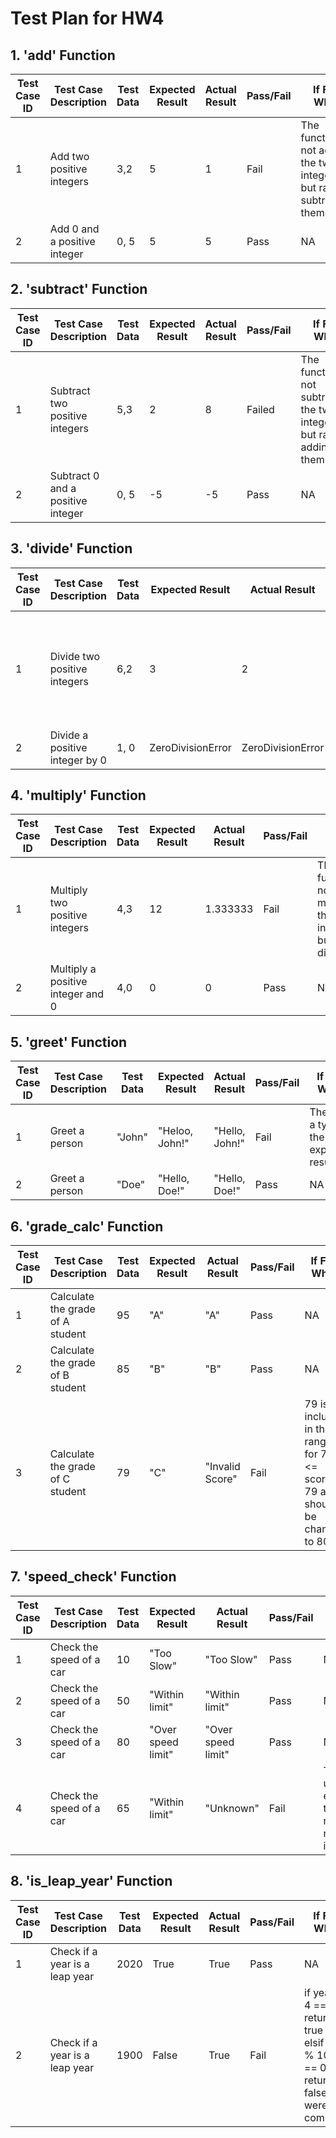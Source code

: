 # Test Plan for HW4
## 1. 'add' Function

| Test Case ID | Test Case Description | Test Data | Expected Result | Actual Result | Pass/Fail | If Fail, Why? |
|--------------|-----------------------|-----------|-----------------|---------------|-----------|-------------|
1 | Add two positive integers | 3,2 | 5 | 1 | Fail | The function is not adding the two integers, but rather subtracting them.
2 | Add 0 and a positive integer | 0, 5 | 5 | 5 | Pass | NA

## 2. 'subtract' Function

| Test Case ID | Test Case Description | Test Data | Expected Result | Actual Result | Pass/Fail | If Fail, Why? |
|--------------|-----------------------|-----------|-----------------|---------------|-----------|-------------|
1 | Subtract two positive integers | 5,3 | 2 | 8 | Failed | The function is not subtracting the two integers, but rather adding them.
2 | Subtract 0 and a positive integer | 0, 5 | -5 | -5 | Pass | NA

## 3. 'divide' Function

| Test Case ID | Test Case Description | Test Data | Expected Result | Actual Result | Pass/Fail | If Fail, Why? |
|--------------|-----------------------|-----------|-----------------|---------------|-----------|-------------|
1 | Divide two positive integers | 6,2 | 3 | 2 | Fail | The function is not dividing the two integers, but rather multiplying them.
2 | Divide a positive integer by 0 | 1, 0 | ZeroDivisionError | ZeroDivisionError | Pass | NA


## 4. 'multiply' Function

| Test Case ID | Test Case Description | Test Data | Expected Result | Actual Result | Pass/Fail | If Fail, Why? |
|--------------|-----------------------|-----------|-----------------|---------------|-----------|-------------|
1 | Multiply two positive integers | 4,3 | 12 | 1.333333 | Fail | The function is not multiplying the two integers, but rather dividing.
2 | Multiply a positive integer and 0 | 4,0 | 0 | 0 | Pass | NA

## 5. 'greet' Function

| Test Case ID | Test Case Description | Test Data | Expected Result | Actual Result | Pass/Fail | If Fail, Why? |
|--------------|-----------------------|-----------|-----------------|---------------|-----------|-------------|
1 | Greet a person | "John" | "Heloo, John!" | "Hello, John!" | Fail | There is a typo in the expected result.
2 | Greet a person | "Doe" | "Hello, Doe!" | "Hello, Doe!" | Pass | NA

## 6. 'grade_calc' Function

| Test Case ID | Test Case Description | Test Data | Expected Result | Actual Result | Pass/Fail | If Fail, Why? |
|--------------|-----------------------|-----------|-----------------|---------------|-----------|-------------|
1 | Calculate the grade of A student | 95 | "A" | "A" | Pass | NA
2 | Calculate the grade of B student | 85 | "B" | "B" | Pass | NA
3 | Calculate the grade of C student | 79 | "C" | "Invalid Score" | Fail | 79 is not inclusive in the range for 70 <= score < 79 and should be changed to 80|

## 7. 'speed_check' Function

| Test Case ID | Test Case Description | Test Data | Expected Result | Actual Result | Pass/Fail | If Fail, Why? |
|--------------|-----------------------|-----------|-----------------|---------------|-----------|-------------|
1 | Check the speed of a car | 10 | "Too Slow" | "Too Slow" | Pass | NA
2 | Check the speed of a car | 50 | "Within limit" | "Within limit" | Pass | NA
3 | Check the speed of a car | 80 | "Over speed limit" | "Over speed limit" | Pass | NA
4 | Check the speed of a car | 65 | "Within limit" | "Unknown" | Fail | The upper end of the range is not inclusive.


## 8. 'is_leap_year' Function

| Test Case ID | Test Case Description | Test Data | Expected Result | Actual Result | Pass/Fail | If Fail, Why? |
|--------------|-----------------------|-----------|-----------------|---------------|-----------|-------------|
1 | Check if a year is a leap year | 2020 | True | True | Pass | NA
2 | Check if a year is a leap year | 1900 | False | True | Fail | if year % 4 == 0 return true and elsif year % 100 == 0 return false) were not combined|